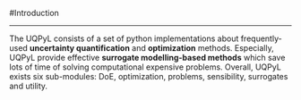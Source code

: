 #Introduction

---
The UQPyL consists of a set of python implementations about frequently-used **uncertainty quantification** and **optimization** methods. Especially, UQPyL provide effective **surrogate modelling-based methods** which save lots of time of solving computational expensive problems. Overall, UQPyL exists six sub-modules: DoE, optimization, problems, sensibility, surrogates and utility. 